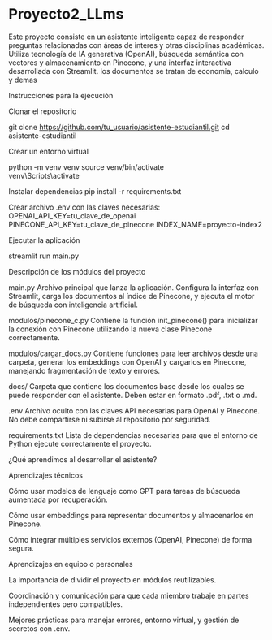 # Proyecto2_LLms
 
Este proyecto consiste en un asistente inteligente capaz de responder preguntas relacionadas con áreas de interes y otras disciplinas académicas. Utiliza tecnología de IA generativa (OpenAI), búsqueda semántica con vectores y almacenamiento en Pinecone, y una interfaz interactiva desarrollada con Streamlit. los documentos se tratan de economia, calculo y demas

Instrucciones para la ejecución

Clonar el repositorio


git clone https://github.com/tu_usuario/asistente-estudiantil.git
cd asistente-estudiantil

Crear un entorno virtual

python -m venv venv
source venv/bin/activate     
venv\Scripts\activate


Instalar dependencias
pip install -r requirements.txt

Crear archivo .env con las claves necesarias:
OPENAI_API_KEY=tu_clave_de_openai
PINECONE_API_KEY=tu_clave_de_pinecone
INDEX_NAME=proyecto-index2

Ejecutar la aplicación

streamlit run main.py

Descripción de los módulos del proyecto

main.py
Archivo principal que lanza la aplicación. Configura la interfaz con Streamlit, carga los documentos al índice de Pinecone, y ejecuta el motor de búsqueda con inteligencia artificial.

modulos/pinecone_c.py
Contiene la función init_pinecone() para inicializar la conexión con Pinecone utilizando la nueva clase Pinecone correctamente.

modulos/cargar_docs.py
Contiene funciones para leer archivos desde una carpeta, generar los embeddings con OpenAI y cargarlos en Pinecone, manejando fragmentación de texto y errores.

docs/
Carpeta que contiene los documentos base desde los cuales se puede responder con el asistente. Deben estar en formato .pdf, .txt o .md.

.env
Archivo oculto con las claves API necesarias para OpenAI y Pinecone. No debe compartirse ni subirse al repositorio por seguridad.

requirements.txt
Lista de dependencias necesarias para que el entorno de Python ejecute correctamente el proyecto.

¿Qué aprendimos al desarrollar el asistente?

Aprendizajes técnicos

Cómo usar modelos de lenguaje como GPT para tareas de búsqueda aumentada por recuperación.

Cómo usar embeddings para representar documentos y almacenarlos en Pinecone.

Cómo integrar múltiples servicios externos (OpenAI, Pinecone) de forma segura.


Aprendizajes en equipo o personales

La importancia de dividir el proyecto en módulos reutilizables.

Coordinación y comunicación para que cada miembro trabaje en partes independientes pero compatibles.

Mejores prácticas para manejar errores, entorno virtual, y gestión de secretos con .env.